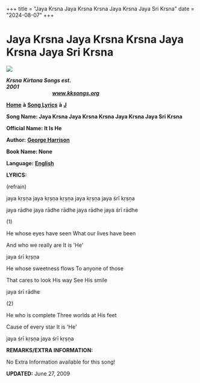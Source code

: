 +++
title = "Jaya Krsna Jaya Krsna Krsna Jaya Krsna Jaya Sri Krsna"
date = "2024-08-07"
+++

# Jaya Krsna Jaya Krsna Krsna Jaya Krsna Jaya Sri Krsna
**[![](http://kksongs.org/image_files/image002.jpg)](http://kksongs.org/)**

**_Krsna_** **_Kirtana Songs est. 2001_**                                                                                                                                                      **_www.kksongs.org_**

**[Home](http://kksongs.org/)** **à** **[Song Lyrics](http://kksongs.org/lyrics.html)** **à** **[J](http://kksongs.org/songs/song_j.html)**

**Song Name: Jaya Krsna Jaya Krsna Krsna Jaya Krsna Jaya Sri Krsna**

**Official Name: It Is He**

**Author:** [**George Harrison**](http://kksongs.org/authors/list/georgeharrison.html)

**Book Name: None**

**Language:** [**English**](http://kksongs.org/language/list/english.html)

**LYRICS:**

(refrain)

jaya kṛṣṇa jaya kṛṣṇa kṛṣṇa jaya kṛṣṇa jaya śrī kṛṣṇa

jaya rādhe jaya rādhe rādhe jaya rādhe jaya śrī rādhe

(1)

He whose eyes have seen What our lives have been

And who we really are It is 'He'

jaya śrī kṛṣṇa

He whose sweetness flows To anyone of those

That cares to look His way See His smile

jaya śrī rādhe

(2)

He who is complete Three worlds at His feet

Cause of every star It is 'He'

jaya śrī kṛṣṇa jaya śrī kṛṣṇa

**REMARKS/EXTRA INFORMATION:**

No Extra Information available for this song!

**UPDATED:** June 27, 2009
